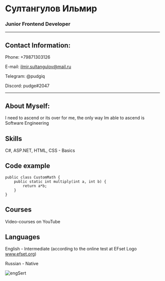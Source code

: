 # Султангулов Ильмир 
### Junior Frontend Developer
________________________
## Contact Information:

Phone: +79871303126

E-mail: ilmir.sultangulov@mail.ru

Telegram: @pudgiq

Discord: pudge#2047
**************************
## About Myself:
I need to ascend or its over for me, the only way Im able to ascend is Software Engineering

## Skills
C#, ASP.NET, HTML, CSS - Basics

## Code example
```
public class CustomMath {
    public static int multiply(int a, int b) {
        return a*b;
    }
}
```
## Courses
Video-courses on YouTube

## Languages
English - Intermediate (according to the online test at EFset Logo www.efset.org)

Russian - Native

![engSert](/img/english.png "english sert EFSET")

